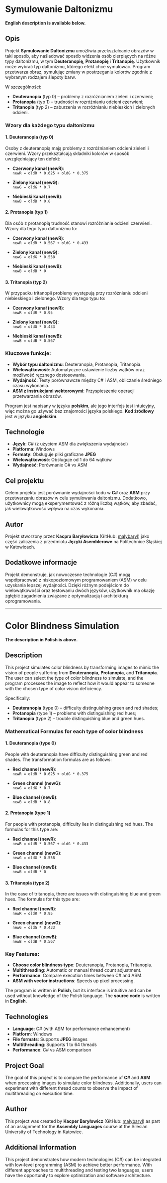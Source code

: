# Symulowanie Daltonizmu
**English description is available below.**

## Opis

Projekt **Symulowanie Daltonizmu** umożliwia przekształcanie obrazów w taki sposób, aby naśladować sposób widzenia osób cierpiących na różne typy daltonizmu, w tym **Deuteranopię**, **Protanopię** i **Tritanopię**. Użytkownik może wybrać typ daltonizmu, którego efekt chce symulować. Program przetwarza obraz, symulując zmiany w postrzeganiu kolorów zgodnie z wybranym rodzajem ślepoty barw.

W szczególności:

- **Deuteranopia** (typ 0) – problemy z rozróżnianiem zieleni i czerwieni;
- **Protanopia** (typ 1) – trudności w rozróżnianiu odcieni czerwieni;
- **Tritanopia** (typ 2) – zaburzenia w rozróżnianiu niebieskich i zielonych odcieni.

### Wzory dla każdego typu daltonizmu

#### 1. **Deuteranopia** (typ 0)
Osoby z deuteranopią mają problemy z rozróżnianiem odcieni zieleni i czerwieni. Wzory przekształcają składniki kolorów w sposób uwzględniający ten defekt:

- **Czerwony kanał (newR)**:  
  `newR = oldR * 0.625 + oldG * 0.375`

- **Zielony kanał (newG)**:  
  `newG = oldG * 0.7`

- **Niebieski kanał (newB)**:  
  `newB = oldB * 0.8`

#### 2. **Protanopia** (typ 1)
Dla osób z protanopią trudność stanowi rozróżnianie odcieni czerwieni. Wzory dla tego typu daltonizmu to:

- **Czerwony kanał (newR)**:  
  `newR = oldR * 0.567 + oldG * 0.433`

- **Zielony kanał (newG)**:  
  `newG = oldG * 0.558`

- **Niebieski kanał (newB)**:  
  `newB = oldB * 0`

#### 3. **Tritanopia** (typ 2)
W przypadku tritanopii problemy występują przy rozróżnianiu odcieni niebieskiego i zielonego. Wzory dla tego typu to:

- **Czerwony kanał (newR)**:  
  `newR = oldR * 0.95`

- **Zielony kanał (newG)**:  
  `newG = oldG * 0.433`

- **Niebieski kanał (newB)**:  
  `newB = oldB * 0.567`


### Kluczowe funkcje:
- **Wybór typu daltonizmu**: Deuteranopia, Protanopia, Tritanopia.
- **Wielowątkowość**: Automatyczne ustawienie liczby wątków oraz możliwość ręcznego dostosowania.
- **Wydajność**: Testy porównawcze między C# i ASM, obliczanie średniego czasu wykonania.
- **ASM z instrukcjami wektorowymi**: Przyspieszenie operacji przetwarzania obrazów.

Program jest napisany w języku **polskim**, ale jego interfejs jest intuicyjny, więc można go używać bez znajomości języka polskiego. **Kod źródłowy** jest w języku **angielskim**.

## Technologie

- **Język**: C# (z użyciem ASM dla zwiększenia wydajności)
- **Platforma**: Windows
- **Formaty**: Obsługuje pliki graficzne **JPEG**
- **Wielowątkowość**: Obsługuje od 1 do 64 wątków
- **Wydajność**: Porównanie C# vs ASM

## Cel projektu

Celem projektu jest porównanie wydajności kodu w **C#** oraz **ASM** przy przetwarzaniu obrazów w celu symulowania daltonizmu. Dodatkowo, użytkownicy mogą eksperymentować z różną liczbą wątków, aby zbadać, jak wielowątkowość wpływa na czas wykonania.

## Autor

Projekt stworzony przez **Kacpra Baryłowicza** (GitHub: [malybaryl](https://github.com/malybaryl)) jako część zaliczenia z przedmiotu **Języki Asemblerowe** na Politechnice Śląskiej w Katowicach.

## Dodatkowe informacje

Projekt demonstruje, jak nowoczesne technologie (C#) mogą współpracować z niskopoziomowym programowaniem (ASM) w celu uzyskania lepszej wydajności. Dzięki różnym podejściom do wielowątkowości oraz testowaniu dwóch języków, użytkownik ma okazję zgłębić zagadnienia związane z optymalizacją i architekturą oprogramowania.

---

# Color Blindness Simulation
**The description in Polish is above.**

## Description

This project simulates color blindness by transforming images to mimic the vision of people suffering from **Deuteranopia**, **Protanopia**, and **Tritanopia**. The user can select the type of color blindness to simulate, and the program processes the image to reflect how it would appear to someone with the chosen type of color vision deficiency.

Specifically:

- **Deuteranopia** (type 0) – difficulty distinguishing green and red shades;
- **Protanopia** (type 1) – problems with distinguishing red hues;
- **Tritanopia** (type 2) – trouble distinguishing blue and green hues.

### Mathematical Formulas for each type of color blindness

#### 1. **Deuteranopia** (type 0)
People with deuteranopia have difficulty distinguishing green and red shades. The transformation formulas are as follows:

- **Red channel (newR)**:  
 `newR = oldR * 0.625 + oldG * 0.375`

- **Green channel (newG)**:  
  `newG = oldG * 0.7`

- **Blue channel (newB)**:  
  `newB = oldB * 0.8`

#### 2. **Protanopia** (type 1)
For people with protanopia, difficulty lies in distinguishing red hues. The formulas for this type are:

- **Red channel (newR)**:  
  `newR = oldR * 0.567 + oldG * 0.433`

- **Green channel (newG)**:  
  `newG = oldG * 0.558`

- **Blue channel (newB)**:  
  `newB = oldB * 0`

#### 3. **Tritanopia** (type 2)
In the case of tritanopia, there are issues with distinguishing blue and green hues. The formulas for this type are:

- **Red channel (newR)**:  
  `newR = oldR * 0.95`

- **Green channel (newG)**:  
  `newG = oldG * 0.433`

- **Blue channel (newB)**:  
  `newB = oldB * 0.567`

### Key Features:
- **Choose color blindness type**: Deuteranopia, Protanopia, Tritanopia.
- **Multithreading**: Automatic or manual thread count adjustment.
- **Performance**: Compare execution times between C# and ASM.
- **ASM with vector instructions**: Speeds up pixel processing.

The program is written in **Polish**, but its interface is intuitive and can be used without knowledge of the Polish language. The **source code** is written in **English**.

## Technologies

- **Language**: C# (with ASM for performance enhancement)
- **Platform**: Windows
- **File formats**: Supports **JPEG** images
- **Multithreading**: Supports 1 to 64 threads
- **Performance**: C# vs ASM comparison

## Project Goal

The goal of this project is to compare the performance of **C#** and **ASM** when processing images to simulate color blindness. Additionally, users can experiment with different thread counts to observe the impact of multithreading on execution time.

## Author

This project was created by **Kacper Baryłowicz** (GitHub: [malybaryl](https://github.com/malybaryl)) as part of an assignment for the **Assembly Languages** course at the Silesian University of Technology in Katowice.

## Additional Information

This project demonstrates how modern technologies (C#) can be integrated with low-level programming (ASM) to achieve better performance. With different approaches to multithreading and testing two languages, users have the opportunity to explore optimization and software architecture.
